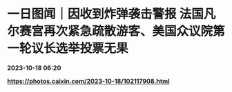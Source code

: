 # 一日图闻｜因收到炸弹袭击警报 法国凡尔赛宫再次紧急疏散游客、美国众议院第一轮议长选举投票无果

**2023-10-18 06:20**

**https://photos.caixin.com/2023-10-18/102117908.html**

